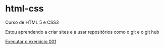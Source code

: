 # html-css
 Curso de HTML 5 e CSS3 

Estou aprendendo a criar sites e a usar repositórios como o git e o git hub 

<a href="https://ravelrcamargo.github.io/html-css/exercicios/ex001/index.html">Executar o exercicio 001</a>